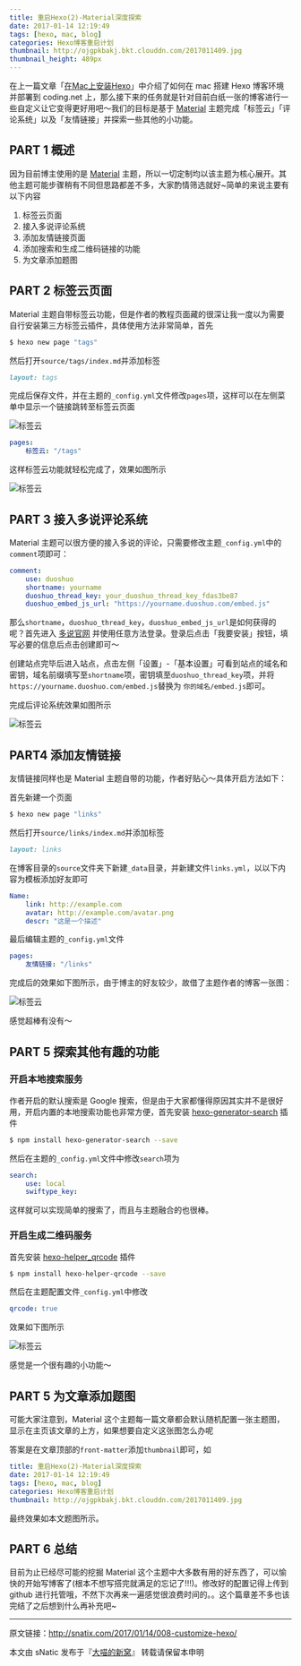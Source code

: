 ```yaml
---
title: 重启Hexo(2)-Material深度探索
date: 2017-01-14 12:19:49
tags: [hexo, mac, blog]
categories: Hexo博客重启计划
thumbnail: http://ojgpkbakj.bkt.clouddn.com/2017011409.jpg
thumbnail_height: 489px
---
```


在上一篇文章「[在Mac上安装Hexo](http://snatix.com/2017/01/08/007-install-hexo-on-mac/)」中介绍了如何在 mac 搭建 Hexo 博客环境并部署到 coding.net 上，那么接下来的任务就是针对目前白纸一张的博客进行一些自定义让它变得更好用吧～我们的目标是基于 [Material](https://material.viosey.com/) 主题完成「标签云」「评论系统」以及「友情链接」并探索一些其他的小功能。

<!--more-->

## PART 1 概述

因为目前博主使用的是 [Material](https://github.com/viosey/hexo-theme-material) 主题，所以一切定制均以该主题为核心展开。其他主题可能步骤稍有不同但思路都差不多，大家酌情筛选就好~简单的来说主要有以下内容

1. 标签云页面
2. 接入多说评论系统
3. 添加友情链接页面
4. 添加搜索和生成二维码链接的功能
5. 为文章添加题图

## PART 2 标签云页面

Material 主题自带标签云功能，但是作者的教程页面藏的很深让我一度以为需要自行安装第三方标签云插件，具体使用方法非常简单，首先

``` bash
$ hexo new page "tags"
```

然后打开`source/tags/index.md`并添加标签

``` md
layout: tags
```

完成后保存文件，并在主题的`_config.yml`文件修改`pages`项，这样可以在左侧菜单中显示一个链接跳转至标签云页面

![标签云](http://ojgpkbakj.bkt.clouddn.com/2017011402.png)

```yaml
pages:
	标签云: "/tags"
```

这样标签云功能就轻松完成了，效果如图所示

![标签云](http://ojgpkbakj.bkt.clouddn.com/2017011401.png)

## PART 3 接入多说评论系统

Material 主题可以很方便的接入多说的评论，只需要修改主题`_config.yml`中的`comment`项即可：

```yaml
comment:
    use: duoshuo
    shortname: yourname
    duoshuo_thread_key: your_duoshuo_thread_key_fdas3be87
    duoshuo_embed_js_url: "https://yourname.duoshuo.com/embed.js"
```

那么`shortname`，`duoshuo_thread_key`，`duoshuo_embed_js_url`是如何获得的呢？首先进入 [多说官网](http://duoshuo.com/) 并使用任意方法登录。登录后点击「我要安装」按钮，填写必要的信息后点击创建即可～

创建站点完毕后进入站点，点击左侧「设置」-「基本设置」可看到站点的域名和密钥，域名前缀填写至`shortname`项，密钥填至`duoshuo_thread_key`项，并将`https://yourname.duoshuo.com/embed.js`替换为 `你的域名/embed.js`即可。

完成后评论系统效果如图所示

![标签云](http://ojgpkbakj.bkt.clouddn.com/2017011403.png)

## PART4 添加友情链接

友情链接同样也是 Material 主题自带的功能，作者好贴心～具体开启方法如下：

首先新建一个页面

``` bash
$ hexo new page "links"
```

然后打开`source/links/index.md`并添加标签

``` markdown
layout: links
```

在博客目录的`source`文件夹下新建`_data`目录，并新建文件`links.yml`，以以下内容为模板添加好友即可

``` yaml
Name: 
    link: http://example.com
    avatar: http://example.com/avatar.png
    descr: "这是一个描述"
```

最后编辑主题的`_config.yml`文件

``` yaml
pages:
	友情链接: "/links"
```

完成后的效果如下图所示，由于博主的好友较少，故借了主题作者的博客一张图：

![标签云](http://ojgpkbakj.bkt.clouddn.com/2017011404.png)

感觉超棒有没有～

## PART 5 探索其他有趣的功能

### 开启本地搜索服务

作者开启的默认搜索是 Google 搜索，但是由于大家都懂得原因其实并不是很好用，开启内置的本地搜索功能也非常方便，首先安装 [hexo-generator-search](https://github.com/PaicHyperionDev/hexo-generator-search) 插件

```bash
$ npm install hexo-generator-search --save
```

然后在主题的`_config.yml`文件中修改`search`项为

``` yaml
search:
    use: local
    swiftype_key:
```

这样就可以实现简单的搜索了，而且与主题融合的也很棒。

### 开启生成二维码服务

首先安装 [hexo-helper_qrcode](https://github.com/yscoder/hexo-helper-qrcode) 插件

```bash
$ npm install hexo-helper-qrcode --save
```

然后在主题配置文件`_config.yml`中修改

``` yaml
qrcode: true
```

效果如下图所示

![标签云](http://ojgpkbakj.bkt.clouddn.com/2017011405.png)

感觉是一个很有趣的小功能～

## PART 5 为文章添加题图

可能大家注意到，Material 这个主题每一篇文章都会默认随机配置一张主题图，显示在主页该文章的上方，如果想要自定义这张图怎么办呢

答案是在文章顶部的`front-matter`添加`thumbnail`即可，如

``` yaml
title: 重启Hexo(2)-Material深度探索
date: 2017-01-14 12:19:49
tags: [hexo, mac, blog]
categories: Hexo博客重启计划
thumbnail: http://ojgpkbakj.bkt.clouddn.com/2017011409.jpg
```

最终效果如本文题图所示。

## PART 6 总结

目前为止已经尽可能的挖掘 Material 这个主题中大多数有用的好东西了，可以愉快的开始写博客了(根本不想写搭完就满足的忘记了!!!)。修改好的配置记得上传到 github 进行托管哦，不然下次再来一遍感觉很浪费时间的。。这个篇章差不多也该完结了之后想到什么再补充吧~

---
原文链接：http://snatix.com/2017/01/14/008-customize-hexo/

本文由 sNatic 发布于『[大喵的新窝](http://snatix.com)』 转载请保留本申明